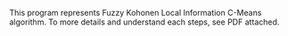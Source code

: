 This program represents Fuzzy Kohonen Local Information C-Means algorithm.
To more details and understand each steps, see PDF attached.
